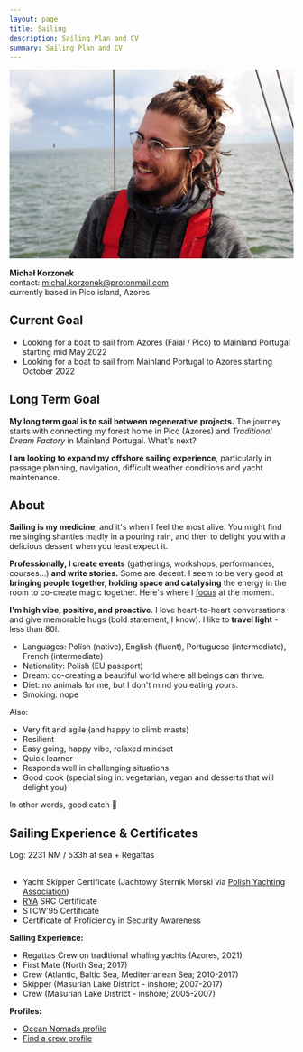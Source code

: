 ```yaml
---
layout: page
title: Sailing
description: Sailing Plan and CV
summary: Sailing Plan and CV
---
```


![Sailing Headshot](/assets/sailing-michal.jpg)

**Michał Korzonek**<br>
contact: [michal.korzonek@protonmail.com](mailto:michal.korzonek@protonmail.com) <br>
currently based in Pico island, Azores

## Current Goal
- Looking for a boat to sail from Azores (Faial / Pico) to Mainland Portugal starting mid May 2022
- Looking for a boat to sail from Mainland Portugal to Azores starting October 2022

## Long Term Goal

**My long term goal is to sail between regenerative projects.** The journey starts with connecting my forest home in Pico (Azores) and *Traditional Dream Factory* in Mainland Portugal. What's next?

**I am looking to expand my offshore sailing experience**, particularly in passage planning, navigation, difficult weather conditions and yacht maintenance.

## About 
**Sailing is my medicine**, and it's when I feel the most alive. You might find me singing shanties madly in a pouring rain, and then to delight you with a delicious dessert when you least expect it. 

**Professionally, I create events** (gatherings, workshops, performances, courses...) **and write stories.** Some are decent. I seem to be very good at **bringing people together, holding space and catalysing** the energy in the room to co-create magic together. Here's where I [focus](/focus) at the moment.

**I'm high vibe, positive, and proactive**. I love heart-to-heart conversations and give memorable hugs (bold statement, I know). I like to **travel light** - less than 80l.

- Languages: Polish (native), English (fluent), Portuguese (intermediate), French (intermediate)
- Nationality: Polish (EU passport) 
- Dream: co-creating a beautiful world where all beings can thrive.
- Diet: no animals for me, but I don't mind you eating yours.
- Smoking: nope

Also:

- Very fit and agile (and happy to climb masts)
- Resilient
- Easy going, happy vibe, relaxed mindset
- Quick learner
- Responds well in challenging situations
- Good cook (specialising in: vegetarian, vegan and desserts that will delight you)

In other words, good catch 💜

## Sailing Experience & Certificates
Log: 2231 NM / 533h at sea + Regattas <br><br>
- Yacht Skipper Certificate (Jachtowy Sternik Morski via [Polish Yachting Association](http://pya.org.pl/polski-zwiazek-zeglarski))
- [RYA](http://www.rya.org.uk/Pages/Home.aspx) SRC Certificate 
- STCW’95 Certificate
- Certificate of Proficiency in Security Awareness

**Sailing Experience:**
- Regattas Crew on traditional whaling yachts (Azores, 2021)
- First Mate (North Sea; 2017)  
- Crew (Atlantic, Baltic Sea, Mediterranean Sea; 2010-2017) 
- Skipper (Masurian Lake District - inshore; 2007-2017)  
- Crew (Masurian Lake District - inshore; 2005-2007)

**Profiles:**
- [Ocean Nomads profile](https://oceannomads.mn.co/members/5854004)
- [Find a crew profile](https://www.findacrew.net/en/crew/284446)